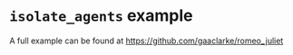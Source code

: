 # `isolate_agents` example

A full example can be found at https://github.com/gaaclarke/romeo_juliet
